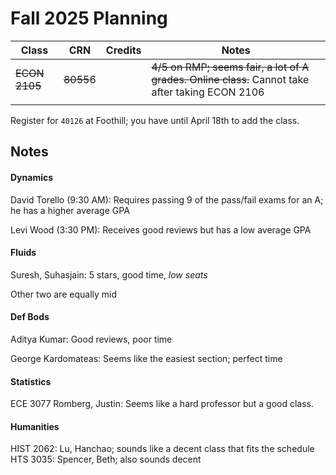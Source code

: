 # Fall 2025 Planning

| Class         | CRN       | Credits | Notes                                                                                          |
| ------------- | --------- | ------- | ---------------------------------------------------------------------------------------------- |
| ~~ECON 2105~~ | ~~8055~~6 |         | ~~4/5 on RMP; seems fair, a lot of A grades. Online class.~~ Cannot take after taking ECON 2106 |
|               |           |         |                                                                                                |

Register for `40126` at Foothill; you have until April 18th to add the class.

## Notes

#### Dynamics

David Torello (9:30 AM): Requires passing 9 of the pass/fail exams for an A; he has a higher average GPA

Levi Wood (3:30 PM): Receives good reviews but has a low average GPA

#### Fluids
  
Suresh, Suhasjain: 5 stars, good time, *low seats*

Other two are equally mid

#### Def Bods

Aditya Kumar: Good reviews, poor time

George Kardomateas: Seems like the easiest section; perfect time

#### Statistics

ECE 3077 Romberg, Justin: Seems like a hard professor but a good class.

#### Humanities 

HIST 2062: Lu, Hanchao; sounds like a decent class that fits the schedule  
HTS 3035: Spencer, Beth; also sounds decent